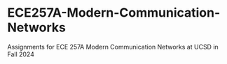# ECE257A-Modern-Communication-Networks
Assignments for ECE 257A Modern Communication Networks at UCSD in Fall 2024
